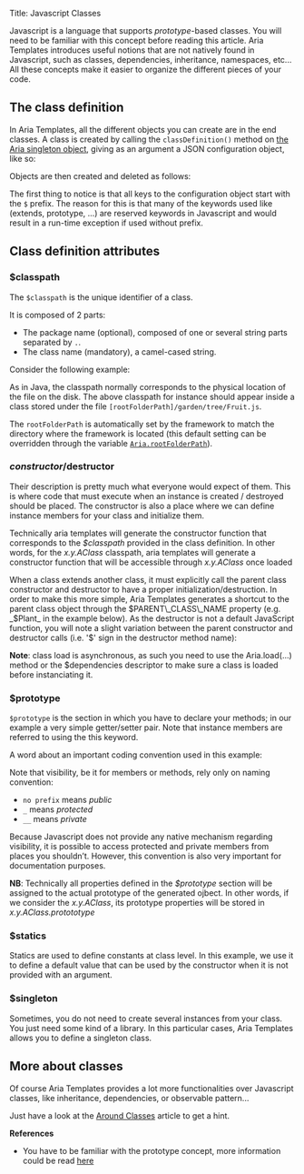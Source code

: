 Title: Javascript Classes



Javascript is a language that supports _prototype_-based classes. You will need to be familiar with this concept before reading this article.
Aria Templates introduces useful notions that are not natively found in Javascript, such as classes, dependencies, inheritance, namespaces, etc...
All these concepts make it easier to organize the different pieces of your code.

## The class definition

In Aria Templates, all the different objects you can create are in the end classes. A class is created by calling the `classDefinition()` method on [the Aria singleton object](the_aria_singleton#classdefinition), giving as an argument a JSON configuration object, like so:


<script src='%SNIPPETS_SERVER_URL%/snippets/github.com/ariatemplates/documentation-code/snippets/core/classes/Fruit.js'></script>

Objects are then created and deleted as follows:

<script src='%SNIPPETS_SERVER_URL%/snippets/github.com/ariatemplates/documentation-code/snippets/core/classes/FruitUsage.js?outdent=true&tag=execute'></script>

The first thing to notice is that all keys to the configuration object start with the `$` prefix. The reason for this is that many of the keywords used like (extends, prototype, ...) are reserved keywords in Javascript and would result in a run-time exception if used without prefix.

## Class definition attributes

### $classpath

The `$classpath` is the unique identifier of a class.

It is composed of 2 parts:


* The package name (optional), composed of one or several string parts separated by `.`.
* The class name (mandatory), a camel-cased string.

Consider the following example:

<script src='%SNIPPETS_SERVER_URL%/snippets/github.com/ariatemplates/documentation-code/snippets/core/classes/Fruit.js?tag=stub&lang=javascript'></script>

As in Java, the classpath normally corresponds to the physical location of the file on the disk. The above classpath for instance should appear inside a class stored under the file `[rootFolderPath]/garden/tree/Fruit.js`.

The `rootFolderPath` is automatically set by the framework to match the directory where the framework is located (this default setting can be overridden through the variable <code>[Aria.rootFolderPath](the_aria_singleton#rootfolderpath)</code>).

### $constructor/$destructor

Their description is pretty much what everyone would expect of them.  This is where code that must execute when an instance is created / destroyed should be placed.  The constructor is also a place where we can define instance members for your class and initialize them.

Technically aria templates will generate the constructor function that corresponds to the _$classpath_ provided in the class definition. In other words, for the _x.y.AClass_ classpath, aria templates will generate a constructor function that will be accessible through _x.y.AClass_ once loaded

When a class extends another class, it must explicitly call the parent class constructor and destructor to have a proper initialization/destruction. In order to make this more simple, Aria Templates generates a shortcut to the parent class object through the $PARENT\_CLASS\_NAME property (e.g. _$Plant_ in the example below). As the destructor is not a default JavaScript function, you will note a slight variation between the parent constructor and destructor calls (i.e. '$' sign in the destructor method name):


<script src='%SNIPPETS_SERVER_URL%/snippets/github.com/ariatemplates/documentation-code/snippets/core/classes/Vegetable.js?lang=javascript&outdent=true'></script>

**Note**: class load is asynchronous, as such you need to use the Aria.load(...) method or the $dependencies descriptor to make sure a class is loaded before instanciating it.

### $prototype

`$prototype` is the section in which you have to declare your methods; in our example a very simple getter/setter pair.  Note that instance members are referred to using the this keyword.

A word about an important coding convention used in this example:

Note that visibility, be it for members or methods, rely only on naming convention:

* `no prefix` means _public_
* `_` means _protected_
* `__` means _private_

Because Javascript does not provide any native mechanism regarding visibility, it is possible to access protected and private members from places you shouldn’t.  However, this convention is also very important for documentation purposes<!-- [documentation purposes](writing_documentation) -->.

**NB**: Technically all properties defined in the _$prototype_ section will be assigned to the actual prototype of the generated ojbect. In other words, if we consider the _x.y.AClass_, its prototype properties will be stored in _x.y.AClass.protototype_

### $statics

Statics are used to define constants at class level.  In this example, we use it to define a default value that can be used by the constructor when it is not provided with an argument.

<script src='%SNIPPETS_SERVER_URL%/snippets/github.com/ariatemplates/documentation-code/snippets/core/classes/Vehicle.js?lang=javascript&outdent=true'></script>

### $singleton

Sometimes, you do not need to create several instances from your class. You just need some kind of a library.
In this particular cases, Aria Templates allows you to define a singleton class.

<script src='%SNIPPETS_SERVER_URL%/snippets/github.com/ariatemplates/documentation-code/snippets/core/classes/MyLogger.js?lang=javascript&outdent=true'></script>

## More about classes

Of course Aria Templates provides a lot more functionalities over Javascript classes, like inheritance, dependencies, or observable pattern...

Just have a look at the [Around Classes](around_classes) article to get a hint.

**References**

* You have to be familiar with the prototype concept, more information could be read [here](http://javascript.crockford.com/prototypal.html)

